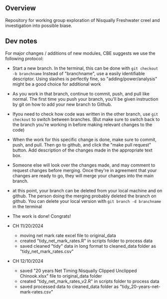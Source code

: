 ## Overview

Repository for working group exploration of Nisqually Freshwater creel and investigation into possible biase.

## Dev notes

For major changes / additions of new modules, CBE suggests we use the following protocol:

- Start a new branch. In the terminal, this can be done with 
`git checkout -b branchname`
Instead of "branchname", use a easily identifiable descriptor. Using slashes is perfectly fine,
so "adding/power/analysis" might be a good choice for additional work 
- As you work in that branch, continue to commit, push, and pull like normal. The first time you push your branch,
you'll be given instruction by git on how to add your new branch to Github.
- Ifyou need to check how code was written in the other branch, use `git checkout` to switch
between branches. (But make sure to switch back to the branch you're working in before 
making relevant changes to the code)
- When the work for this specific change is done, make sure to commit, push, and pull. Then go to
github, and click the "make pull request" button. Add description of the changes made in the appropriate text box.
- Someone else will look over the changes made, and may comment to request changes before merging. Once they're in 
agreement that your changes are ready to go, they will merge your changes into the main branch.
- at this point, your branch can be deleted from your local machine and on github. The person doing the merging
probably deleted the branch on github. You can delete your local version with
`git branch -d branchname` in the terminal
- The work is done! Congrats!


- CH 11/20/2024
   - moving net mark rate excel file to original_data
   - created "tidy_net_mark_rates.R" in scripts folder to process data
   - saved cleaned "tidy" data in long format to cleaned_data folder as "tidy_net_mark_rates.csv"

- CH 12/10/2024
   - saved "20 years Net Timing Nisqually Clipped Unclipped Chinook.xlsx" file to original_data folder
   - created "tidy_net_mark_rates_v2.R" in scripts folder to process data
   - saved processed data to cleaned_data folder as "tidy_20-years-net-mark-rates.csv"